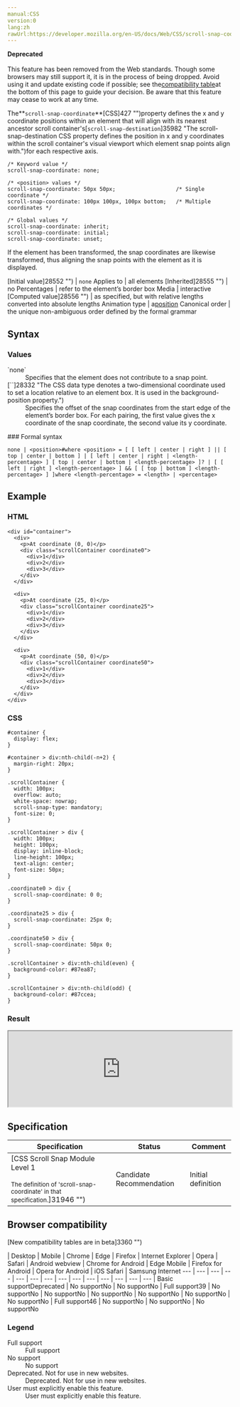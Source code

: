 ```yaml
---
manual:CSS
version:0
lang:zh
rawUrl:https://developer.mozilla.org/en-US/docs/Web/CSS/scroll-snap-coordinate
---
```






**Deprecated**<br></br>This feature has been removed from the Web standards. Though some browsers may still support it, it is in the process of being dropped. Avoid using it and update existing code if possible; see the[compatibility table](%35981#Browser_compatibility "")at the bottom of this page to guide your decision. Be aware that this feature may cease to work at any time.





The**`scroll-snap-coordinate`**[CSS]427 "")property defines the x and y coordinate positions within an element that will align with its nearest ancestor scroll container&#39;s[`scroll-snap-destination`]35982 "The scroll-snap-destination CSS property defines the position in x and y coordinates within the scroll container's visual viewport which element snap points align with.")for each respective axis.


```
/* Keyword value */
scroll-snap-coordinate: none;

/* <position> values */
scroll-snap-coordinate: 50px 50px;                   /* Single coordinate */
scroll-snap-coordinate: 100px 100px, 100px bottom;   /* Multiple coordinates */

/* Global values */
scroll-snap-coordinate: inherit;
scroll-snap-coordinate: initial;
scroll-snap-coordinate: unset;
```


If the element has been transformed, the snap coordinates are likewise transformed, thus aligning the snap points with the element as it is displayed.


[Initial value]28552 "") | `none` 
Applies to | all elements 
[Inherited]28555 "") | no 
Percentages | refer to the element’s border box 
Media | interactive 
[Computed value]28556 "") | as specified, but with relative lengths converted into absolute lengths 
Animation type | a[position](%28332#Interpolation "Values of the <position> data type are interpolated independently for the abscissa and ordinate. As the speed is defined by the same <timing-function> for both, the point will move following a line.") 
Canonical order | the unique non-ambiguous order defined by the formal grammar 



## Syntax<a name="Syntax"></a>

### Values<a name="Values"></a>
<dl><dt id=''>`none`</dt><dd>Specifies that the element does not contribute to a snap point.</dd><dt id=''>[`<position>`]28332 "The <position> CSS data type denotes a two-dimensional coordinate used to set a location relative to an element box. It is used in the background-position property.")</dt><dd>Specifies the offset of the snap coordinates from the start edge of the element’s border box. For each pairing, the first value gives the x coordinate of the snap coordinate, the second value its y coordinate.</dd></dl>
### Formal syntax<a name="Formal_syntax"></a>

```
none | <position>#where <position> = [ [ left | center | right ] || [ top | center | bottom ] | [ left | center | right | <length-percentage> ] [ top | center | bottom | <length-percentage> ]? | [ [ left | right ] <length-percentage> ] && [ [ top | bottom ] <length-percentage> ] ]where <length-percentage> = <length> | <percentage>
```

## Example<a name="Example"></a>

### HTML<a name="HTML"></a>

```
<div id="container">
  <div>
    <p>At coordinate (0, 0)</p>
    <div class="scrollContainer coordinate0">
      <div>1</div>
      <div>2</div>
      <div>3</div>
    </div>
  </div>

  <div>
    <p>At coordinate (25, 0)</p>
    <div class="scrollContainer coordinate25">
      <div>1</div>
      <div>2</div>
      <div>3</div>
    </div>
  </div>

  <div>
    <p>At coordinate (50, 0)</p>
    <div class="scrollContainer coordinate50">
      <div>1</div>
      <div>2</div>
      <div>3</div>
    </div>
  </div>
</div>
```

### CSS<a name="CSS"></a>

```
#container {
  display: flex;
}

#container > div:nth-child(-n+2) {
  margin-right: 20px;
}

.scrollContainer {
  width: 100px;
  overflow: auto;
  white-space: nowrap;
  scroll-snap-type: mandatory;
  font-size: 0;
}

.scrollContainer > div {
  width: 100px;
  height: 100px;
  display: inline-block;
  line-height: 100px;
  text-align: center;
  font-size: 50px;
}

.coordinate0 > div {
  scroll-snap-coordinate: 0 0;
}

.coordinate25 > div {
  scroll-snap-coordinate: 25px 0;
}

.coordinate50 > div {
  scroll-snap-coordinate: 50px 0;
}

.scrollContainer > div:nth-child(even) {
  background-color: #87ea87;
}

.scrollContainer > div:nth-child(odd) {
  background-color: #87ccea;
}
```

### Result<a name="Result"></a>


<iframe src='https://mdn.mozillademos.org/en-US/docs/Web/CSS/scroll-snap-coordinate$samples/Example?revision=1349695' width='100%' height='170'></iframe>



## Specification<a name="Specification"></a>

Specification | Status | Comment 
 ---  |  ---  |  ---  | 
[CSS Scroll Snap Module Level 1<br></br><small>The definition of &#39;scroll-snap-coordinate&#39; in that specification.</small>]31946 "") | Candidate Recommendation | Initial definition 


## Browser compatibility<a name="Browser_compatibility"></a>
[New compatibility tables are in beta<i></i>]3360 "")

 | <abbr>Desktop<i></i></abbr> | <abbr>Mobile<i></i></abbr> 
 | <abbr>Chrome<i></i></abbr> | <abbr>Edge<i></i></abbr> | <abbr>Firefox<i></i></abbr> | <abbr>Internet Explorer<i></i></abbr> | <abbr>Opera<i></i></abbr> | <abbr>Safari<i></i></abbr> | <abbr>Android webview<i></i></abbr> | <abbr>Chrome for Android<i></i></abbr> | <abbr>Edge Mobile<i></i></abbr> | <abbr>Firefox for Android<i></i></abbr> | <abbr>Opera for Android<i></i></abbr> | <abbr>iOS Safari<i></i></abbr> | <abbr>Samsung Internet<i></i></abbr> 
 ---  |  ---  |  ---  |  ---  |  ---  |  ---  |  ---  |  ---  |  ---  |  ---  |  ---  |  ---  |  ---  |  ---  | 
Basic support<abbr>Deprecated<i></i></abbr> | <abbr>No support</abbr>No | <abbr>No support</abbr>No | <abbr>Full support</abbr>39 | <abbr>No support</abbr>No | <abbr>No support</abbr>No | <abbr>No support</abbr>No | <abbr>No support</abbr>No | <abbr>No support</abbr>No | <abbr>No support</abbr>No | <abbr>Full support</abbr>46 | <abbr>No support</abbr>No | <abbr>No support</abbr>No | <abbr>No support</abbr>No 


### Legend<a name="Legend"></a>
<dl><dt id=''><abbr>Full support</abbr></dt><dd>Full support</dd><dt id=''><abbr>No support</abbr></dt><dd>No support</dd><dt id=''><abbr>Deprecated. Not for use in new websites.<i></i></abbr></dt><dd>Deprecated. Not for use in new websites.</dd><dt id=''><abbr>User must explicitly enable this feature.<i></i></abbr></dt><dd>User must explicitly enable this feature.</dd></dl>



